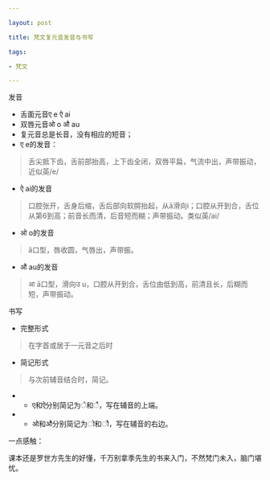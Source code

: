 ```yaml
---

layout: post

title: 梵文复元音发音与书写

tags:

- 梵文

---
```


发音
- 舌面元音ए e ऐ ai   
- 双唇元音ओ o औ au
- 复元音总是长音，没有相应的短音；
- ए e的发音：
> 舌尖抵下齿，舌前部抬高，上下齿全闭，双唇平扁，气流中出，声带振动，近似英/e/
- ऐ ai的发音
> 口腔张开，舌身后缩，舌后部向软腭抬起，从ā滑向i；口腔从开到合，舌位从第6到高；前音长而清，后音短而糊；声带振动。类似英/ai/
- ओ o的发音
> ā口型，唇收圆，气唇出，声带振。
- औ au的发音
> आ ā口型，滑向उ u，口腔从开到合，舌位由低到高，前清且长，后糊而短，声带振动。

书写
- 完整形式
> 在字首或居于一元音之后时
- 简记形式
> 与次前辅音结合时，简记。
- - ए和ऐ分别简记为े和ै，写在辅音的上端。
- - ओ和औ分别简记为ो和ौ，写在辅音的右边。

一点感触：

课本还是罗世方先生的好懂，千万别拿季先生的书来入门，不然梵门未入，脑门堪忧。
